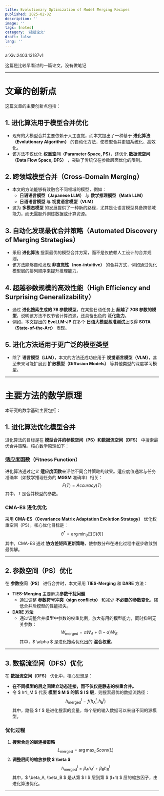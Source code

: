 ```yaml
---
title: Evolutionary Optimization of Model Merging Recipes
published: 2025-02-02
description: ''
image: ''
tags: [notes]
category: '磕磕论文'
draft: false 
lang: ''
---
```

arXiv:2403.13187v1

这篇是比较早看过的一篇论文，没有做笔记

---
# **文章的创新点**

这篇文章的主要创新点包括：

## **1. 进化算法用于模型合并优化**
- 现有的大模型合并主要依赖于人工直觉，而本文提出了一种基于 **进化算法（Evolutionary Algorithm）** 的自动化方法，使模型合并更加系统化、高效化。
- 该方法不仅优化 **权重空间（Parameter Space, PS）**，还优化 **数据流空间（Data Flow Space, DFS）** ，突破了传统仅在参数层面优化的限制。

## **2. 跨领域模型合并（Cross-Domain Merging）**
- 本文的方法能够有效融合不同领域的模型，例如：
  - **日语语言模型（Japanese LLM）** 与 **数学推理模型（Math LLM）**
  - **日语语言模型** 与 **视觉语言模型（VLM）**
- 这为 **多模态模型** 的发展提供了一种新的路径，尤其是让语言模型具备跨领域能力，而无需额外训练数据或计算资源。

## **3. 自动化发现最优合并策略（Automated Discovery of Merging Strategies）**
- 采用 **进化算法** 搜索最优的模型合并方案，而不是仅依赖人工设计的合并规则。
- 该方法能够自动发现 **非直觉性（non-intuitive）** 的合并方式，例如通过优化模型层的排列顺序来提升推理能力。

## **4. 超越参数规模的高效性能（High Efficiency and Surprising Generalizability）**
- 通过 **进化搜索生成的 7B 参数模型**，在某些日语任务上 **超越了 70B 参数的模型**，说明该方法不仅节省计算资源，还具备出色的 **泛化能力**。
- 例如，本文提出的 **EvoLLM-JP** 在多个 **日语大模型基准测试**上取得 **SOTA（State-of-the-Art）** 表现。

## **5. 进化方法适用于更广泛的模型类型**
- 除了 **语言模型（LLM）**，本文的方法还成功应用于 **视觉语言模型（VLM）**，甚至未来可能扩展到 **扩散模型（Diffusion Models）** 等其他类型的深度学习模型。

---

# **主要方法的数学原理**
本研究的数学基础主要包括：

## **1. 进化算法优化模型合并**
进化算法的目标是在 **模型合并的参数空间（PS）和数据流空间（DFS）** 中搜索最优合并策略。核心数学原理如下：

### **适应度函数（Fitness Function）**
进化算法通过定义 **适应度函数**来评估不同合并策略的效果。适应度值通常与任务准确率（如数学推理任务的 **MGSM** 准确率）相关：
$$
F(T) = Accuracy(T)
$$
其中，$T$ 是合并模型的参数。

### **CMA-ES 进化优化**
采用 **CMA-ES（Covariance Matrix Adaptation Evolution Strategy）** 优化权重空间（PS），核心优化目标是：
$$
\theta^* = \arg\min_{\theta} \mathbb{E}[C(\theta)]
$$
其中，CMA-ES 通过 **协方差矩阵更新策略**，使参数分布在进化过程中逐步收敛到最优解。

---

## **2. 参数空间（PS）优化**
在 **参数空间（PS）** 进行合并时，本文采用 **TIES-Merging** 和 **DARE** 方法：
- **TIES-Merging** 主要解决**参数干扰问题**
  - 通过调整 **参数符号冲突（sign conflicts）** 和减少 **不必要的参数变化**，降低合并后模型的性能损失。
- **DARE 方法**
  - 通过调整合并模型中参数的权重比例，放大有用的模型能力，同时抑制无关参数：
  $$
  W_{\text{merged}} = \alpha W_A + (1 - \alpha) W_B
  $$
  其中，$ \alpha $ 是进化搜索优化出的 **混合权重**。

---

## **3. 数据流空间（DFS）优化**
在 **数据流空间（DFS）** 优化中，核心思想是：
- **在不同模型的层之间建立动态连接，而不仅仅是静态的权重合并。**
- 令 $ h^l_M $ 代表 **模型 $ M $ 的第 $ l $ 层**，则搜索最优的数据流路径：
  $$
  h^l_{\text{merged}} = f(h^l_A, h^l_B)
  $$
  其中，路径 $ f $ 是进化搜索的变量，每个层的输入数据可以来自不同的源模型。

### **优化过程**
1. **搜索合适的层连接策略**
   $$
   L_{\text{merged}} = \arg\max_{L} Score(L)
   $$
2. **调整层间的缩放参数 $ \beta $**
   $$
   h^l_{\text{merged}} = \beta_A h^l_A + \beta_B h^l_B
   $$
   其中，$ \beta_A, \beta_B $ 是从第 $ l $ 层到第 $ (l+1) $ 层的缩放因子，由进化算法优化。

---